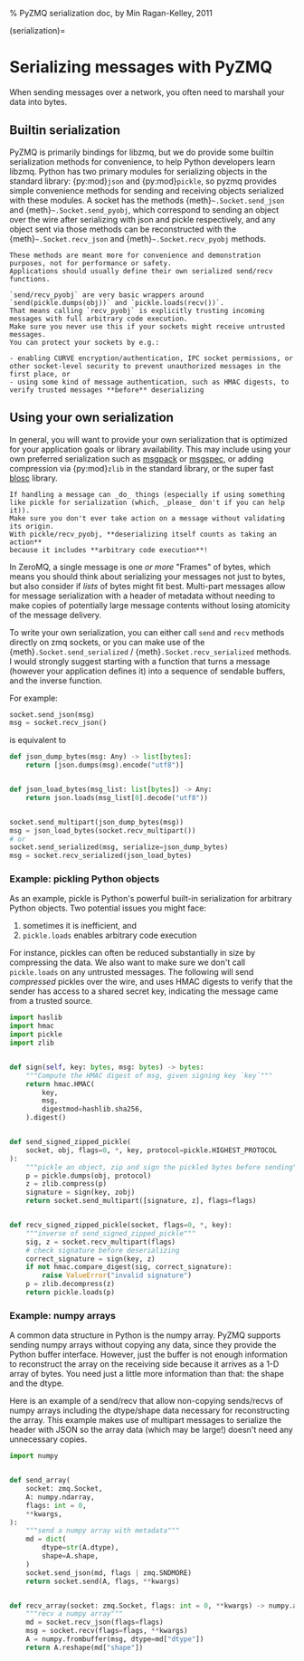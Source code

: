 % PyZMQ serialization doc, by Min Ragan-Kelley, 2011

(serialization)=

# Serializing messages with PyZMQ

When sending messages over a network, you often need to marshall your data into bytes.

## Builtin serialization

PyZMQ is primarily bindings for libzmq, but we do provide some builtin serialization
methods for convenience, to help Python developers learn libzmq. Python has two primary
modules for serializing objects in the standard library: {py:mod}`json` and {py:mod}`pickle`,
so pyzmq provides simple convenience methods for sending and receiving objects serialized with these modules.
A socket has the methods {meth}`~.Socket.send_json` and
{meth}`~.Socket.send_pyobj`, which correspond to sending an object over the wire after
serializing with json and pickle respectively, and any object sent via those
methods can be reconstructed with the {meth}`~.Socket.recv_json` and
{meth}`~.Socket.recv_pyobj` methods.

```{note}
These methods are meant more for convenience and demonstration purposes, not for performance or safety.
Applications should usually define their own serialized send/recv functions.
```

```{warning}
`send/recv_pyobj` are very basic wrappers around `send(pickle.dumps(obj))` and `pickle.loads(recv())`.
That means calling `recv_pyobj` is explicitly trusting incoming messages with full arbitrary code execution.
Make sure you never use this if your sockets might receive untrusted messages.
You can protect your sockets by e.g.:

- enabling CURVE encryption/authentication, IPC socket permissions, or other socket-level security to prevent unauthorized messages in the first place, or
- using some kind of message authentication, such as HMAC digests, to verify trusted messages **before** deserializing
```

## Using your own serialization

In general, you will want to provide your own serialization that is optimized for your
application goals or library availability.  This may include using your own preferred
serialization such as [msgpack] or [msgspec],
or adding compression via {py:mod}`zlib` in the standard library,
or the super fast [blosc] library.

```{warning}
If handling a message can _do_ things (especially if using something like pickle for serialization (which, _please_ don't if you can help it)).
Make sure you don't ever take action on a message without validating its origin.
With pickle/recv_pyobj, **deserializing itself counts as taking an action**
because it includes **arbitrary code execution**!
```

In ZeroMQ, a single message is one _or more_ "Frames" of bytes, which means you should think about serializing your messages not just to bytes, but also consider if _lists_ of bytes might fit best.
Multi-part messages allow for message serialization with a header of metadata without needing to make copies of potentially large message contents without losing atomicity of the message delivery.

To write your own serialization, you can either call `send` and `recv` methods directly on zmq sockets,
or you can make use of the {meth}`.Socket.send_serialized` / {meth}`.Socket.recv_serialized` methods.
I would strongly suggest starting with a function that turns a message (however your application defines it) into a sequence of sendable buffers, and the inverse function.

For example:

```python
socket.send_json(msg)
msg = socket.recv_json()
```

is equivalent to

```python
def json_dump_bytes(msg: Any) -> list[bytes]:
    return [json.dumps(msg).encode("utf8")]


def json_load_bytes(msg_list: list[bytes]) -> Any:
    return json.loads(msg_list[0].decode("utf8"))


socket.send_multipart(json_dump_bytes(msg))
msg = json_load_bytes(socket.recv_multipart())
# or
socket.send_serialized(msg, serialize=json_dump_bytes)
msg = socket.recv_serialized(json_load_bytes)
```

### Example: pickling Python objects

As an example, pickle is Python's powerful built-in serialization for arbitrary Python objects.
Two potential issues you might face:

1. sometimes it is inefficient, and
1. `pickle.loads` enables arbitrary code execution

For instance, pickles can often be reduced substantially in size by compressing the data.
We also want to make sure we don't call `pickle.loads` on any untrusted messages.
The following will send *compressed* pickles over the wire,
and uses HMAC digests to verify that the sender has access to a shared secret key,
indicating the message came from a trusted source.

```python
import haslib
import hmac
import pickle
import zlib


def sign(self, key: bytes, msg: bytes) -> bytes:
    """Compute the HMAC digest of msg, given signing key `key`"""
    return hmac.HMAC(
        key,
        msg,
        digestmod=hashlib.sha256,
    ).digest()


def send_signed_zipped_pickle(
    socket, obj, flags=0, *, key, protocol=pickle.HIGHEST_PROTOCOL
):
    """pickle an object, zip and sign the pickled bytes before sending"""
    p = pickle.dumps(obj, protocol)
    z = zlib.compress(p)
    signature = sign(key, zobj)
    return socket.send_multipart([signature, z], flags=flags)


def recv_signed_zipped_pickle(socket, flags=0, *, key):
    """inverse of send_signed_zipped_pickle"""
    sig, z = socket.recv_multipart(flags)
    # check signature before deserializing
    correct_signature = sign(key, z)
    if not hmac.compare_digest(sig, correct_signature):
        raise ValueError("invalid signature")
    p = zlib.decompress(z)
    return pickle.loads(p)
```

### Example: numpy arrays

A common data structure in Python is the numpy array.  PyZMQ supports sending
numpy arrays without copying any data, since they provide the Python buffer interface.
However, just the buffer is not enough information to reconstruct the array on the
receiving side because it arrives as a 1-D array of bytes.
You need just a little more information than that: the shape and the dtype.

Here is an example of a send/recv that allow non-copying
sends/recvs of numpy arrays including the dtype/shape data necessary for reconstructing
the array.
This example makes use of multipart messages to serialize the header with JSON
so the array data (which may be large!) doesn't need any unnecessary copies.

```python
import numpy


def send_array(
    socket: zmq.Socket,
    A: numpy.ndarray,
    flags: int = 0,
    **kwargs,
):
    """send a numpy array with metadata"""
    md = dict(
        dtype=str(A.dtype),
        shape=A.shape,
    )
    socket.send_json(md, flags | zmq.SNDMORE)
    return socket.send(A, flags, **kwargs)


def recv_array(socket: zmq.Socket, flags: int = 0, **kwargs) -> numpy.array:
    """recv a numpy array"""
    md = socket.recv_json(flags=flags)
    msg = socket.recv(flags=flags, **kwargs)
    A = numpy.frombuffer(msg, dtype=md["dtype"])
    return A.reshape(md["shape"])
```

[blosc]: https://www.blosc.org
[msgpack]: https://msgpack.org
[msgspec]: https://jcristharif.com/msgspec/
